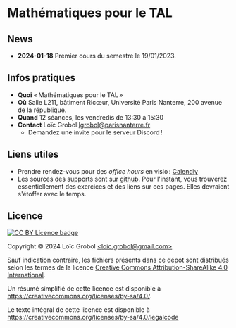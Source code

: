 <!-- LTeX: language=fr -->

Mathématiques pour le TAL
=========================

## News

- **2024-01-18** Premier cours du semestre le 19/01/2023.

## Infos pratiques

- **Quoi** « Mathématiques pour le TAL »
- **Où** Salle L211, bâtiment Ricœur, Université Paris Nanterre, 200 avenue de la république.
- **Quand** 12 séances, les vendredis de 13:30 à 15:30
- **Contact** Loïc Grobol [<lgrobol@parisnanterre.fr>](mailto:lgrobol@parisnanterre.fr)
  - Demandez une invite pour le serveur Discord !

## Liens utiles

- Prendre rendez-vous pour des *office hours* en visio :
  [Calendly](https://calendly.com/lgrobol/remote-office-hour)
- Les sources des supports sont sur [github](https://github.com/loicgrobol/maths-nlp). Pour
  l'instant, vous trouverez essentiellement des exercices et des liens sur ces pages. Elles
  devraient s'étoffer avec le temps.

## Licence

[![CC BY Licence badge](https://i.creativecommons.org/l/by/4.0/88x31.png)](http://creativecommons.org/licenses/by/4.0/)

Copyright © 2024 Loïc Grobol [\<loic.grobol@gmail.com\>](mailto:loic.grobol@gmail.com)

Sauf indication contraire, les fichiers présents dans ce dépôt sont distribués selon les termes de
la licence [Creative Commons Attribution-ShareAlike 4.0
International](https://creativecommons.org/licenses/by-sa/4.0/).

Un résumé simplifié de cette licence est disponible à
<https://creativecommons.org/licenses/by-sa/4.0/>.

Le texte intégral de cette licence est disponible à
<https://creativecommons.org/licenses/by-sa/4.0/legalcode>
